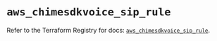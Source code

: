 # `aws_chimesdkvoice_sip_rule`

Refer to the Terraform Registry for docs: [`aws_chimesdkvoice_sip_rule`](https://registry.terraform.io/providers/hashicorp/aws/5.100.0/docs/resources/chimesdkvoice_sip_rule).

